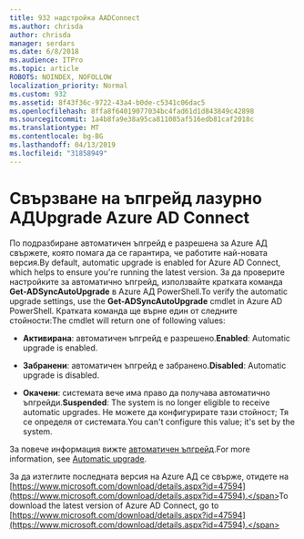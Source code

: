 ```yaml
---
title: 932 надстройка AADConnect
ms.author: chrisda
author: chrisda
manager: serdars
ms.date: 6/8/2018
ms.audience: ITPro
ms.topic: article
ROBOTS: NOINDEX, NOFOLLOW
localization_priority: Normal
ms.custom: 932
ms.assetid: 8f43f36c-9722-43a4-b0de-c5341c06dac5
ms.openlocfilehash: 8ffa8f64019077034bc4fad61d1d843849c42898
ms.sourcegitcommit: 1a4b8fa9e38a95ca811085af516edb81caf2018c
ms.translationtype: MT
ms.contentlocale: bg-BG
ms.lasthandoff: 04/13/2019
ms.locfileid: "31858949"
---
```

# <a name="upgrade-azure-ad-connect"></a><span data-ttu-id="1abbf-102">Свързване на ъпгрейд лазурно АД</span><span class="sxs-lookup"><span data-stu-id="1abbf-102">Upgrade Azure AD Connect</span></span>

<span data-ttu-id="1abbf-103">По подразбиране автоматичен ъпгрейд е разрешена за Azure АД свържете, която помага да се гарантира, че работите най-новата версия.</span><span class="sxs-lookup"><span data-stu-id="1abbf-103">By default, automatic upgrade is enabled for Azure AD Connect, which helps to ensure you're running the latest version.</span></span> <span data-ttu-id="1abbf-104">За да проверите настройките за автоматично ъпгрейд, използвайте кратката команда **Get-ADSyncAutoUpgrade** в Azure АД PowerShell.</span><span class="sxs-lookup"><span data-stu-id="1abbf-104">To verify the automatic upgrade settings, use the **Get-ADSyncAutoUpgrade** cmdlet in Azure AD PowerShell.</span></span> <span data-ttu-id="1abbf-105">Кратката команда ще върне един от следните стойности:</span><span class="sxs-lookup"><span data-stu-id="1abbf-105">The cmdlet will return one of following values:</span></span> 

- <span data-ttu-id="1abbf-106">**Активирана**: автоматичен ъпгрейд е разрешено.</span><span class="sxs-lookup"><span data-stu-id="1abbf-106">**Enabled**: Automatic upgrade is enabled.</span></span>

- <span data-ttu-id="1abbf-107">**Забранени**: автоматичен ъпгрейд е забранено.</span><span class="sxs-lookup"><span data-stu-id="1abbf-107">**Disabled**: Automatic upgrade is disabled.</span></span>

- <span data-ttu-id="1abbf-108">**Окачени**: системата вече има право да получава автоматично ъпгрейди.</span><span class="sxs-lookup"><span data-stu-id="1abbf-108">**Suspended**: The system is no longer eligible to receive automatic upgrades.</span></span> <span data-ttu-id="1abbf-109">Не можете да конфигурирате тази стойност; Тя се определя от системата.</span><span class="sxs-lookup"><span data-stu-id="1abbf-109">You can't configure this value; it's set by the system.</span></span> 

<span data-ttu-id="1abbf-110">За повече информация вижте [автоматичен ъпгрейд](https://docs.microsoft.com/azure/active-directory/connect/active-directory-aadconnect-feature-automatic-upgrade).</span><span class="sxs-lookup"><span data-stu-id="1abbf-110">For more information, see [Automatic upgrade](https://docs.microsoft.com/azure/active-directory/connect/active-directory-aadconnect-feature-automatic-upgrade).</span></span>

<span data-ttu-id="1abbf-111">За да изтеглите последната версия на Azure АД се свърже, отидете на [https://www.microsoft.com/download/details.aspx?id=47594](https://www.microsoft.com/download/details.aspx?id=47594).</span><span class="sxs-lookup"><span data-stu-id="1abbf-111">To download the latest version of Azure AD Connect, go to [https://www.microsoft.com/download/details.aspx?id=47594](https://www.microsoft.com/download/details.aspx?id=47594).</span></span>
